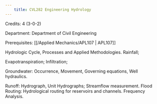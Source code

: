 ```yaml
---
    title: CVL282 Engineering Hydrology
---
```

Credits: 4 (3-0-2)

Department: Department of Civil Engineering

Prerequisites: [[/Applied Mechanics/APL107 | APL107]]

Hydrologic Cycle, Processes and Applied Methodologies. Rainfall;

Evapotranspiration; Infiltration;

Groundwater: Occurrence, Movement, Governing equations, Well hydraulics.

Runoff: Hydrograph, Unit Hydrographs; Streamflow measurement. Flood Routing: Hydrological routing for reservoirs and channels. Frequency Analysis.